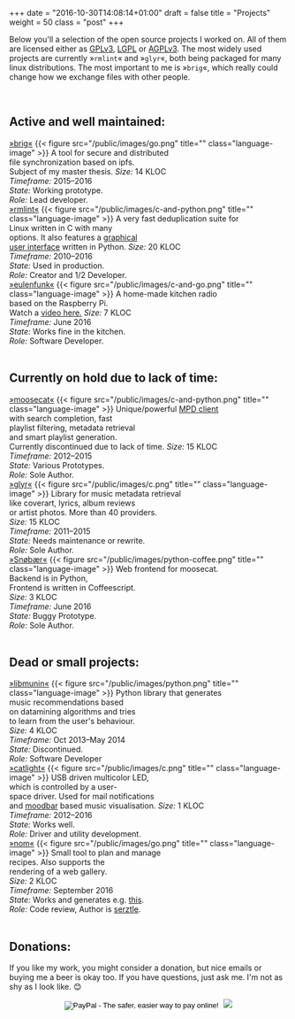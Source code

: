 +++
date = "2016-10-30T14:08:14+01:00"
draft = false
title = "Projects"
weight = 50
class = "post"
+++


Below you'll a selection of the open source projects I worked on. All of them
are licensed either as
[GPLv3](https://de.wikipedia.org/wiki/GNU_General_Public_License),
[LGPL](https://de.wikipedia.org/wiki/GNU_Lesser_General_Public_License) or
[AGPLv3](https://de.wikipedia.org/wiki/GNU_Affero_General_Public_License). The
most widely used projects are currently »``rmlint``« and »``glyr``«, both being
packaged for many linux distributions. The most important to me is »``brig``«,
which really could change how we exchange files with other people.

<br />

<h2>Active and well maintained:</h2>

<div id="project-list">
<div class="stamp">
	<div class="project">
		<span id="title"><a href="https://github.com/disorganizer/brig">»<u>bri</u>g«</a></span>
		{{< figure src="/public/images/go.png" title="" class="language-image" >}}
		<span id="desc">
		A tool for secure and distributed<br />
		file synchronization based on <a>ipfs</a>.<br />
		Subject of my master thesis.
		</span>
		<span id="role">
		<i id="role-string">Size:</i> 14 KLOC
		<br />
		<i id="role-string">Timeframe:</i> 2015&ndash;2016
		<br />
		<i id="role-string">State:</i> Working prototype.
		<br />
		<i id="role-string">Role:</i> Lead developer.
		</span>
	</div>
</div>
<div class="stamp">
	<div class="project">
		<span id="title"><a href="https://rmlint.rtfd.org">»<u>rmlint</u>«</a></span>
		{{< figure src="/public/images/c-and-python.png" title="" class="language-image" >}}
		<span id="desc">
		A very fast deduplication suite for<br /> Linux written in C with many<br />
		options. It also features a
		<a href="https://rmlint.readthedocs.io/en/latest/gui.html">graphical  <br />user interface</a> written in Python.
		</span>
		<span id="role">
		<i id="role-string">Size:</i> 20 KLOC
		<br />
		<i id="role-string">Timeframe:</i> 2010&ndash;2016
		<br />
		<i id="role-string">State:</i> Used in production.
		<br />
		<i id="role-string">Role:</i> Creator and 1/2 Developer.
		</span>
	</div>
</div>
<div class="stamp">
	<div class="project">
		<span id="title"><a href="https://github.com/studentkittens/eulenfunk">»<u>eulenfunk</u>«</a></span>
		{{< figure src="/public/images/c-and-go.png" title="" class="language-image" >}}
		<span id="desc">
		A home-made kitchen radio<br />
		based on the Raspberry Pi.<br />
		Watch a <a href="https://vimeo.com/171646691">video here.</a>
		</span>
		<span id="role">
		<i id="role-string">Size:</i> 7 KLOC
		<br />
		<i id="role-string">Timeframe:</i> June 2016
		<br />
		<i id="role-string">State:</i> Works fine in the kitchen.
		<br />
		<i id="role-string">Role:</i> Software Developer.
		</span>
	</div>
</div>
</div>

<br />

<h2>Currently on hold due to lack of time:</h2>

<div id="project-list">
<div class="stamp">
	<div class="project">
		<span id="title"><a href="https://github.com/studentkittens/moosecat">»<u>moosecat</u>«</a></span>
		{{< figure src="/public/images/c-and-python.png" title="" class="language-image" >}}
		<span id="desc">
		Unique/powerful <a href="https://www.musicpd.org">MPD client</a><br />
		with search completion, fast <br />
		playlist filtering, metadata retrieval<br />
		and smart playlist generation.<br />
		Currently discontinued due to lack of time.
		</span>
		<span id="role">
		<i id="role-string">Size:</i> 15 KLOC
		<br />
		<i id="role-string">Timeframe:</i> 2012&ndash;2015
		<br />
		<i id="role-string">State:</i> Various Prototypes.
		<br />
		<i id="role-string">Role:</i> Sole Author.
		</span>
	</div>
</div>
<div class="stamp">
	<div class="project">
		<span id="title"><a href="https://github.com/sahib/glyr">»<u>glyr</u>«</a></span>
		{{< figure src="/public/images/c.png" title="" class="language-image" >}}
		<span id="desc">
		Library for music metadata retrieval<br />
		like coverart, lyrics, album reviews<br />
		or artist photos. More than 40 providers.<br />
		</span>
		<span id="role">
		<i id="role-string">Size:</i> 15 KLOC
		<br />
		<i id="role-string">Timeframe:</i> 2011&ndash;2015
		<br />
		<i id="role-string">State:</i> Needs maintenance or rewrite.
		<br />
		<i id="role-string">Role:</i> Sole Author.
		</span>
	</div>
</div>
<div class="stamp">
	<div class="project">
		<span id="title"><a href="https://github.com/studentkittens/snobaer">»<u>Snøbær</u>«</a></span>
		{{< figure src="/public/images/python-coffee.png" title="" class="language-image" >}}
		<span id="desc">
		Web frontend for moosecat.<br />
		Backend is in Python,<br />
		Frontend is written in Coffeescript.<br />
		</span>
		<span id="role">
		<i id="role-string">Size:</i> 3 KLOC
		<br />
		<i id="role-string">Timeframe:</i> June 2016
		<br />
		<i id="role-string">State:</i> Buggy Prototype.
		<br />
		<i id="role-string">Role:</i> Sole Author.
		</span>
	</div>
</div>
</div>

<br />

<h2>Dead or small projects:</h2>

<div id="project-list">
<div class="stamp">
	<div class="project">
		<span id="title"><a href="https://libmunin.readthedocs.io/en/latest/">»<u>libmunin</u>«</a></span>
		{{< figure src="/public/images/python.png" title="" class="language-image" >}}
		<span id="desc">
		Python library that generates<br />
		music recommendations based<br />on datamining algorithms and tries<br />
		to learn from the user's behaviour.<br />
		</span>
		<span id="role">
		<i id="role-string">Size:</i> 4 KLOC
		<br />
		<i id="role-string">Timeframe:</i> Oct 2013&ndash;May 2014
		<br />
		<i id="role-string">State:</i> Discontinued.
		<br />
		<i id="role-string">Role:</i> Software Developer
		</span>
	</div>
</div>
<div class="stamp">
	<div class="project">
		<span id="title"><a href="https://github.com/studentkittens/catlight">»<u>catlight</u>«</a></span>
		{{< figure src="/public/images/c.png" title="" class="language-image" >}}
		<span id="desc">
		USB driven multicolor LED,<br />
		which is controlled by a user-<br />
		space driver. Used for mail notifications<br />
		and <a href="https://en.wikipedia.org/wiki/Moodbar">moodbar</a> based music visualisation.
		</span>
		<span id="role">
		<i id="role-string">Size:</i> 1 KLOC
		<br />
		<i id="role-string">Timeframe:</i> 2012&ndash;2016 
		<br />
		<i id="role-string">State:</i> Works well.
		<br />
		<i id="role-string">Role:</i> Driver and utility development.
		</span>
	</div>
</div>
<div class="stamp">
	<div class="project">
		<span id="title"><a href="https://github.com/serztle/nom">»<u>nom</u>«</a></span>
		{{< figure src="/public/images/go.png" title="" class="language-image" >}}
		<span id="desc">
		Small tool to plan and manage<br />
		recipes. Also supports the<br />
		rendering of a web gallery.<br />
		</span>
		<span id="role">
		<i id="role-string">Size:</i> 2 KLOC
		<br />
		<i id="role-string">Timeframe:</i> September 2016
		<br />
		<i id="role-string">State:</i> Works and generates e.g. <a href="https://studentkittens.github.io/recipes">this</a>.
		<br />
		<i id="role-string">Role:</i> Code review, Author is <a href="https://github.com/serztle">serztle</a>.
		</span>
	</div>
</div>
</div>

<br />

<h2>Donations:</h2>

If you like my work, you might consider a donation, but nice emails or buying me a beer is okay too.
If you have questions, just ask me. I'm not as shy as I look like. 😊

<center>
   <form action="https://www.paypal.com/cgi-bin/webscr" method="post" style="display: inline-block;">
	   <input type="hidden" name="cmd" value="_s-xclick">
	   <input type="hidden" name="hosted_button_id" value="JXCXKRMS8EDVC">
	   <input type="image" src="https://www.paypalobjects.com/en_US/i/btn/btn_donate_SM.gif" border="0" name="submit" alt="PayPal - The safer, easier way to pay online!">
	   <img alt="" border="0" src="https://www.paypalobjects.com/de_DE/i/scr/pixel.gif" width="1" height="1">
   </form>
<a href="https://flattr.com/thing/302682/libglyr"><img src="https://api.flattr.com/button/flattr-badge-large.png" /></a>
</center>
